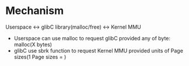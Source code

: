 # Mechanism
Userspace <-> glibC library(malloc/free) <-> Kernel MMU
- Userspace can use malloc to request glibC provided any of byte: malloc(X bytes)
- glibC use sbrk function to request Kernel MMU provided units of Page sizes(1 Page sizes = )
